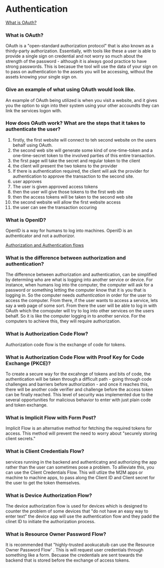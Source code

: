 # Authentication #

[What is OAuth?](https://www.csoonline.com/article/3216404/what-is-oauth-how-the-open-authorization-framework-works.html)

### What is OAuth? ###

OAuth is a "open-standard authorization protocol" that is also known as a thirdy-party authorization. Essentially, with tools like these a user is able to provide a single sign on credential and not worry so much about the strength of the password - although it is always good practice to have strong passwords. This is becasue the tool will use the data of your sign on to pass on authentication to the assets you will be accessing, without the assets knowing your single sign on. 

### Give an example of what using OAuth would look like. ###

An example of OAuth being utilized is when you visit a website, and it gives you the option to sign into their system using your other accoundts they can link the services logon with. 

### How does OAuth work? What are the steps that it takes to authenticate the user? ###

1. firstly, the first website will connect to teh second website on the users behalf using OAuth. 
2. the second web site will generate some kind of one-time-token and a one-time-secret token to the involved parties of this entire transaction. 
3. the first page will take the secret and regular token to the client 
4. the client will present the two tokens to the provider 
5. If there is authentication required, the client will ask the provider for authentication to approve the transaction to the second site. 
6. user approves 
7. The user is given approved access tokens 
8. then the user will give those tokens to the first web site 
9. then the access tokens will be taken to the second web site 
10. the second website will allow the first website access 
11. the user can see the transaction occuring 

### What is OpenID? ### 

OpenID is a way for humans to log into machines. OpenID is an authenticator and not a authorizor. 

[Authorization and Authentication flows](https://auth0.com/docs/flows)

### What is the difference between authorization and authentication? ###

The difference between authorization and authentication, can be simplified by determiing who are what is logging into another service or device. For instance, when humans log into the computer, the computer will ask for a password or something letting the computer know that it is you that is logging in. So the computer needs 
*authentication* in order for the user to access the computer. From there, if the user wants to access a service, lets say a web page of some sort. From there the user will be able to log in with OAuth which the comoputer will try to log into other services on the users behalf. So it is like the computer logging in to another service. For the computers to achieve this, they will require authorization.   

### What is Authorization Code Flow? ###

Authorization code flow is the exchange of code for tokens. 

### What is Authorization Code Flow with Proof Key for Code Exchange (PKCE)? ###

To create a secure way for the excahnge of tokens and bits of code, the authentication will be taken through a difficult path - going through code challenges and barriers before authorization - and once it reaches this, there will be another code verifier and challenge before the access token can be finally reached. This level of security was implemented due to the several opportunities for malicious behavior to enter with just plain code and token exchange.   

### What is Implicit Flow with Form Post? ###

Implicit Flow is an alternative method for fetching the required tokens for access. This method will prevent the need to worry about "securely storing client secrets." 

### What is Client Credentials Flow? ###

services running in the backend and authenticatng and authorizing the app rather than the user can sometimes pose a problem. To allieviate this, you can use the Client Credentials Flow. This will utlize the M2M apps or machine to machine apps, to pass along the Client ID and Client secret for the user to get the token themselves. 

### What is Device Authorization Flow? ###

The device authorization flow is used for devices which is designed to counter the problem of some devices that "do not have an easy way to enter text" the device app will use the authentication flow and they padd the clinet ID to initiate the authorization process. 

### What is Resource Owner Password Flow? ### 

It is recommended that "highly-trusted aookucatuib can use the Resource Owner Password Flow' . This is will request user credentials through something like a form. Becuase the credentials are sent towards the backend that is stored before the exchange of access tokens. 
